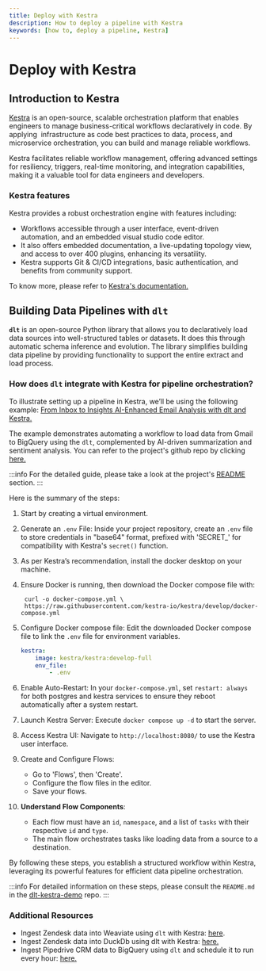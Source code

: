 ```yaml
---
title: Deploy with Kestra
description: How to deploy a pipeline with Kestra
keywords: [how to, deploy a pipeline, Kestra]
---
```


# Deploy with Kestra

## Introduction to Kestra

[Kestra](https://kestra.io/docs) is an open-source, scalable orchestration platform that enables
engineers to manage business-critical workflows declaratively in code. By applying 
infrastructure as code best practices to data, process, and microservice orchestration, you
can build and manage reliable workflows.

Kestra facilitates reliable workflow management, offering advanced settings for resiliency,
triggers, real-time monitoring, and integration capabilities, making it a valuable tool for data
engineers and developers.

### Kestra features

Kestra provides a robust orchestration engine with features including:

- Workflows accessible through a user interface, event-driven
  automation, and an embedded visual studio code editor.
- It also offers embedded documentation, a live-updating topology view, and access to over 400
  plugins, enhancing its versatility.
- Kestra supports Git & CI/CD integrations, basic authentication, and benefits from community
  support.

To know more, please refer to [Kestra's documentation.](https://kestra.io/docs)

## Building Data Pipelines with `dlt`

**`dlt`** is an open-source Python library that allows you to declaratively load data sources
into well-structured tables or datasets. It does this through automatic schema inference and evolution.
The library simplifies building data pipeline by providing functionality to support the entire extract 
and load process.

### How does `dlt` integrate with Kestra for pipeline orchestration?

To illustrate setting up a pipeline in Kestra, we’ll be using the following example: 
[From Inbox to Insights AI-Enhanced Email Analysis with dlt and Kestra.](https://kestra.io/blogs/2023-12-04-dlt-kestra-usage)

The example demonstrates automating a workflow to load data from Gmail to BigQuery using the `dlt`,
complemented by AI-driven summarization and sentiment analysis. You can refer to the project's
github repo by clicking [here.](https://github.com/dlt-hub/dlt-kestra-demo)

:::info 
For the detailed guide, please take a look at the project's [README](https://github.com/dlt-hub/dlt-kestra-demo/blob/main/README.md) section. 
:::

Here is the summary of the steps:

1. Start by creating a virtual environment.

1. Generate an `.env` File: Inside your project repository, create an `.env` file to store
   credentials in "base64" format, prefixed with 'SECRET\_' for compatibility with Kestra's `secret()`
   function.

1. As per Kestra’s recommendation, install the docker desktop on your machine.

1. Ensure Docker is running, then download the Docker compose file with:

   ```shell
    curl -o docker-compose.yml \
    https://raw.githubusercontent.com/kestra-io/kestra/develop/docker-compose.yml
   ```

1. Configure Docker compose file: 
   Edit the downloaded Docker compose file to link the `.env` file for environment 
   variables.

   ```yaml
   kestra:
       image: kestra/kestra:develop-full
       env_file:
           - .env
   ```

1. Enable Auto-Restart: In your `docker-compose.yml`, set `restart: always` for both postgres and
   kestra services to ensure they reboot automatically after a system restart.

1. Launch Kestra Server: Execute `docker compose up -d` to start the server.

1. Access Kestra UI: Navigate to `http://localhost:8080/` to use the Kestra user interface.

1. Create and Configure Flows:

   - Go to 'Flows', then 'Create'.
   - Configure the flow files in the editor.
   - Save your flows.

1. **Understand Flow Components**:

   - Each flow must have an `id`, `namespace`, and a list of `tasks` with their respective `id` and
     `type`.
   - The main flow orchestrates tasks like loading data from a source to a destination.

By following these steps, you establish a structured workflow within Kestra, leveraging its powerful
features for efficient data pipeline orchestration.

:::info
For detailed information on these steps, please consult the `README.md` in the 
[dlt-kestra-demo](https://github.com/dlt-hub/dlt-kestra-demo/blob/main/README.md) repo.
:::

### Additional Resources

- Ingest Zendesk data into Weaviate using `dlt` with Kestra:
  [here](https://kestra.io/blueprints/148-ingest-zendesk-data-into-weaviate-using-dlt).
- Ingest Zendesk data into DuckDb using dlt with Kestra:
  [here.](https://kestra.io/blueprints/147-ingest-zendesk-data-into-duckdb-using-dlt)
- Ingest Pipedrive CRM data to BigQuery using `dlt` and schedule it to run every hour:
  [here.](https://kestra.io/blueprints/146-ingest-pipedrive-crm-data-to-bigquery-using-dlt-and-schedule-it-to-run-every-hour)


